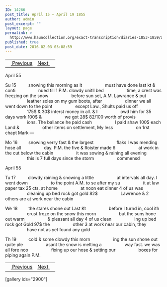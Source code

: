 ```yaml
---
ID: 14266
post_title: April 15 – April 19 1855
author: admin
post_excerpt: ""
layout: page
permalink: >
  http://www.hauncollection.org/exact-transcription/diaries-1853-1859/april-15-april-19-1855/
published: true
post_date: 2016-02-03 03:08:59
---
```

<table style="width: 100%;" align="center">
<tbody>
<tr>
<td><a href="http://www.hauncollection.org/version-2/diaries-1853-1859/april-11-april-14-1855/"><img src="https://lh3.googleusercontent.com/-EFJpxxNiPNw/VqgtWBCZrMI/AAAAAAAAAFU/WfY4lPFWWkg/s800-Ic42/Soeb-Plain-Arrows-8-10px.png" alt="" width="10" height="10" /> Previous</a></td>
<td style="text-align: right;"><a href="http://www.hauncollection.org/version-2/diaries-1853-1859/april-19-april-23-1855/">Next <img src="https://lh3.googleusercontent.com/-67k0cYlpXHw/VqgtWKz1MXI/AAAAAAAAAFU/k9PW_Piyurk/s800-Ic42/Soeb-Plain-Arrows-5-10px.png" alt="" width="10" height="10" /></a></td>
</tr>
</tbody>
</table>
April 55

Su 15          snowing this morning as it
<span style="margin-left: 70px;">must have done last kt &amp; conti
<span style="margin-left: 70px;">nued till 1 P.M. clowdy unitll bed
<span style="margin-left: 70px;">time, a crest was freezing on the snow
<span style="margin-left: 70px;">before sun set, A.M. Lawrance &amp; put
<span style="margin-left: 70px;">leather soles on my gum boots, after
<span style="margin-left: 70px;">dinner we all went down to the point
<span style="margin-left: 70px;">except Law., Shults paid us off
<span style="margin-left: 70px;">175$ &amp; 30$ interst money in all. &amp; I
<span style="margin-left: 70px;">owd him for 35 days work 100$ &amp;
<span style="margin-left: 70px;">we got 28$ 82/100 worth of provis
<span style="margin-left: 70px;">ions. The ballance he paid cash
<span style="margin-left: 70px;">I paid shaw 100$ each Land &amp;
<span style="margin-left: 70px;">other items on settlement, My less
<span style="margin-left: 70px;">on 1rst chapt Mark —</span></span></span></span></span></span></span></span></span></span></span></span></span></span>

Mo 16         snowing verry fast &amp; the largest
<span style="margin-left: 70px;">flaks I was mending hose all
<span style="margin-left: 70px;">day. P.M. the five &amp; Roister made 6
<span style="margin-left: 70px;">at work in the cut below the cabin
<span style="margin-left: 70px;">it was sowing &amp; raining all evening
<span style="margin-left: 70px;">this is 7 full days since the storm
<span style="margin-left: 70px;">commensd</span></span></span></span></span></span>

April 55

Tu 17          clowdy raining &amp; snowing a little
<span style="margin-left: 70px;">at intervals all day. I went down
<span style="margin-left: 70px;">to the point A.M. to se after my su
<span style="margin-left: 70px;">it at law paper tax 25 cts. at home
<span style="margin-left: 70px;">at noon eat dinner 4 of us was
<span style="margin-left: 70px;">cleaning up bed rock got gold 82$
<span style="margin-left: 70px;">Lawrence &amp; 2 others are at work near the cabin</span></span></span></span></span></span>

We 18         the stares shone out Last Kt
<span style="margin-left: 70px;">before I turnd in, cool ith
<span style="margin-left: 70px;">crust froze on the snow this morn
<span style="margin-left: 70px;">but the suns hone out warm
<span style="margin-left: 70px;">&amp; pleasant all day 4 of us clean
<span style="margin-left: 70px;">ing up bed rock got Gold 97$ the
<span style="margin-left: 70px;">other 3 at work near our cabin, they
<span style="margin-left: 70px;">have not as yet found any gold</span></span></span></span></span></span></span>

Th 19          cold &amp; some clowdy this morn
<span style="margin-left: 70px;">ing the sun shone out quite ple
<span style="margin-left: 70px;">asant the snow is melting a
<span style="margin-left: 70px;">way fast. we was all fore noo
<span style="margin-left: 70px;">fixing up our hose &amp; setting our
<span style="margin-left: 70px;">boxes for piping again P.M.</span></span></span></span></span>
<table style="width: 100%;" align="center">
<tbody>
<tr>
<td><a href="http://www.hauncollection.org/version-2/diaries-1853-1859/april-11-april-14-1855/"><img src="https://lh3.googleusercontent.com/-EFJpxxNiPNw/VqgtWBCZrMI/AAAAAAAAAFU/WfY4lPFWWkg/s800-Ic42/Soeb-Plain-Arrows-8-10px.png" alt="" width="10" height="10" /> Previous</a></td>
<td style="text-align: right;"><a href="http://www.hauncollection.org/version-2/diaries-1853-1859/april-19-april-23-1855/">Next <img src="https://lh3.googleusercontent.com/-67k0cYlpXHw/VqgtWKz1MXI/AAAAAAAAAFU/k9PW_Piyurk/s800-Ic42/Soeb-Plain-Arrows-5-10px.png" alt="" width="10" height="10" /></a></td>
</tr>
</tbody>
</table>
[gallery ids="2900"]